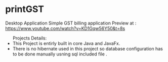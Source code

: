 # printGST
Desktop Application 
Simple GST billing application 
Preview at : https://www.youtube.com/watch?v=KD1Gqw56Y50&t=8s
<br>

<ul>
  Projects Details:<br>
<li>This Project is entirly built in core Java and JavaFx. </li> </li>
<li>There is no hibernate used in this project so database configuration has to be done manually usning sql included file . </li>  
</ul>
